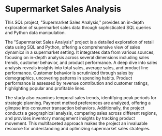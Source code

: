 # Supermarket Sales Analysis 

This SQL project, "Supermarket Sales Analysis," provides an in-depth exploration of supermarket sales data through sophisticated SQL queries and Python data manipulation.

The "Supermarket Sales Analysis" project is a detailed exploration of retail data using SQL and Python, offering a comprehensive view of sales dynamics in a supermarket setting. It integrates data from various sources, focusing on in-depth analysis across several dimensions including sales trends, customer behavior, and product performance. A deep dive into sales analysis reveals insights into total sales, average sales, and product line performance. Customer behavior is scrutinized through sales by demographics, uncovering patterns in spending habits. Product performance is assessed by revenue contribution and customer ratings, highlighting popular and profitable lines. 

The study also examines temporal sales trends, identifying peak periods for strategic planning. Payment method preferences are analyzed, offering a glimpse into consumer transaction behaviors. Additionally, the project conducts a geographical analysis, comparing sales across different regions, and provides inventory management insights by tracking product movement. This multifaceted approach makes the project an invaluable resource for understanding and optimizing supermarket sales strategies.
